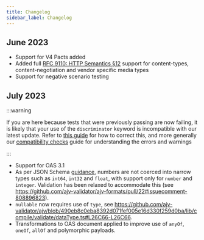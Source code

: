 ```yaml
---
title: Changelog
sidebar_label: Changelog
---
```


## June 2023

* Support for V4 Pacts added
* Added full [RFC 9110: HTTP Semantics §12](https://www.rfc-editor.org/rfc/rfc9110.html#section-12.1) support for content-types, content-negotiation and vendor specific media types
* Support for negative scenario testing

## July 2023

:::warning

If you are here because tests that were previously passing are now failing, it is likely that your use of the `discriminator` keyword is incompatible with our latest update. Refer to [this guide](/docs/bi-directional-contract-testing/contracts/oas/keyword-support#how-to-use-discriminator) for how to correct this, and more generally our [compatibility checks](/docs/bi-directional-contract-testing/compatibility-checks) guide for understanding the errors and warnings

:::

* Support for OAS 3.1
* As per JSON Schema [guidance](https://json-schema.org/understanding-json-schema/reference/numeric.html), numbers are not coerced into narrow types such as `int64`, `int32` and `float`, with support only for `number` and `integer`. Validation has been relaxed to accommodate this (see https://github.com/ajv-validator/ajv-formats/pull/22#issuecomment-808896823).
* `nullable` now requires use of `type`, see https://github.com/ajv-validator/ajv/blob/490eb8c0eba8392d071fef005e16d330f259d0ba/lib/compile/validate/dataType.ts#L26C66-L26C66.
* Transformations to OAS document applied to improve use of `anyOf`, `oneOf`, `allOf` and polymorphic payloads.